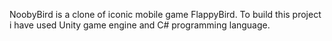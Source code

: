 NoobyBird is a clone of iconic mobile game FlappyBird. To build this project i have used Unity game engine and C# programming language.
